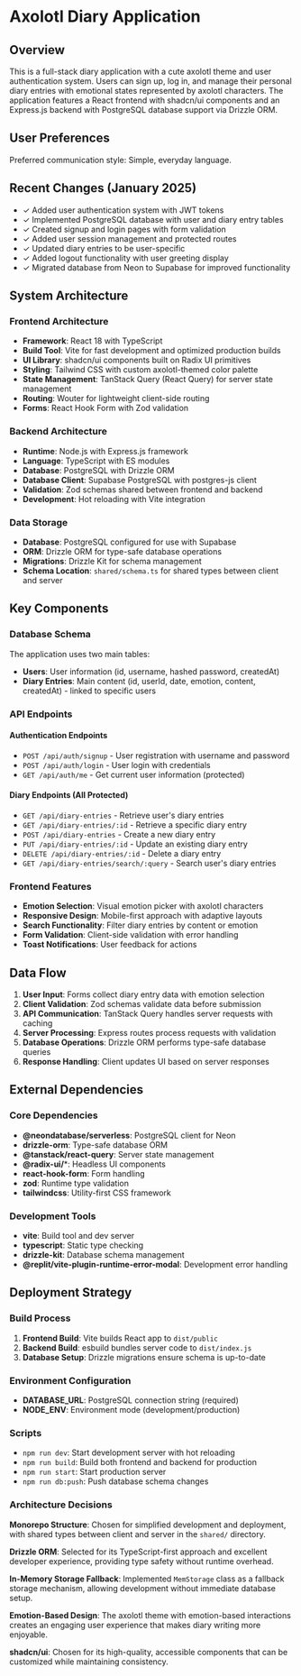 # Axolotl Diary Application

## Overview

This is a full-stack diary application with a cute axolotl theme and user authentication system. Users can sign up, log in, and manage their personal diary entries with emotional states represented by axolotl characters. The application features a React frontend with shadcn/ui components and an Express.js backend with PostgreSQL database support via Drizzle ORM.

## User Preferences

Preferred communication style: Simple, everyday language.

## Recent Changes (January 2025)

- ✓ Added user authentication system with JWT tokens
- ✓ Implemented PostgreSQL database with user and diary entry tables
- ✓ Created signup and login pages with form validation
- ✓ Added user session management and protected routes
- ✓ Updated diary entries to be user-specific
- ✓ Added logout functionality with user greeting display
- ✓ Migrated database from Neon to Supabase for improved functionality

## System Architecture

### Frontend Architecture
- **Framework**: React 18 with TypeScript
- **Build Tool**: Vite for fast development and optimized production builds
- **UI Library**: shadcn/ui components built on Radix UI primitives
- **Styling**: Tailwind CSS with custom axolotl-themed color palette
- **State Management**: TanStack Query (React Query) for server state management
- **Routing**: Wouter for lightweight client-side routing
- **Forms**: React Hook Form with Zod validation

### Backend Architecture
- **Runtime**: Node.js with Express.js framework
- **Language**: TypeScript with ES modules
- **Database**: PostgreSQL with Drizzle ORM
- **Database Client**: Supabase PostgreSQL with postgres-js client
- **Validation**: Zod schemas shared between frontend and backend
- **Development**: Hot reloading with Vite integration

### Data Storage
- **Database**: PostgreSQL configured for use with Supabase
- **ORM**: Drizzle ORM for type-safe database operations
- **Migrations**: Drizzle Kit for schema management
- **Schema Location**: `shared/schema.ts` for shared types between client and server

## Key Components

### Database Schema
The application uses two main tables:
- **Users**: User information (id, username, hashed password, createdAt)
- **Diary Entries**: Main content (id, userId, date, emotion, content, createdAt) - linked to specific users

### API Endpoints

#### Authentication Endpoints
- `POST /api/auth/signup` - User registration with username and password
- `POST /api/auth/login` - User login with credentials
- `GET /api/auth/me` - Get current user information (protected)

#### Diary Endpoints (All Protected)
- `GET /api/diary-entries` - Retrieve user's diary entries
- `GET /api/diary-entries/:id` - Retrieve a specific diary entry
- `POST /api/diary-entries` - Create a new diary entry
- `PUT /api/diary-entries/:id` - Update an existing diary entry
- `DELETE /api/diary-entries/:id` - Delete a diary entry
- `GET /api/diary-entries/search/:query` - Search user's diary entries

### Frontend Features
- **Emotion Selection**: Visual emotion picker with axolotl characters
- **Responsive Design**: Mobile-first approach with adaptive layouts
- **Search Functionality**: Filter diary entries by content or emotion
- **Form Validation**: Client-side validation with error handling
- **Toast Notifications**: User feedback for actions

## Data Flow

1. **User Input**: Forms collect diary entry data with emotion selection
2. **Client Validation**: Zod schemas validate data before submission
3. **API Communication**: TanStack Query handles server requests with caching
4. **Server Processing**: Express routes process requests with validation
5. **Database Operations**: Drizzle ORM performs type-safe database queries
6. **Response Handling**: Client updates UI based on server responses

## External Dependencies

### Core Dependencies
- **@neondatabase/serverless**: PostgreSQL client for Neon
- **drizzle-orm**: Type-safe database ORM
- **@tanstack/react-query**: Server state management
- **@radix-ui/***: Headless UI components
- **react-hook-form**: Form handling
- **zod**: Runtime type validation
- **tailwindcss**: Utility-first CSS framework

### Development Tools
- **vite**: Build tool and dev server
- **typescript**: Static type checking
- **drizzle-kit**: Database schema management
- **@replit/vite-plugin-runtime-error-modal**: Development error handling

## Deployment Strategy

### Build Process
1. **Frontend Build**: Vite builds React app to `dist/public`
2. **Backend Build**: esbuild bundles server code to `dist/index.js`
3. **Database Setup**: Drizzle migrations ensure schema is up-to-date

### Environment Configuration
- **DATABASE_URL**: PostgreSQL connection string (required)
- **NODE_ENV**: Environment mode (development/production)

### Scripts
- `npm run dev`: Start development server with hot reloading
- `npm run build`: Build both frontend and backend for production
- `npm run start`: Start production server
- `npm run db:push`: Push database schema changes

### Architecture Decisions

**Monorepo Structure**: Chosen for simplified development and deployment, with shared types between client and server in the `shared/` directory.

**Drizzle ORM**: Selected for its TypeScript-first approach and excellent developer experience, providing type safety without runtime overhead.

**In-Memory Storage Fallback**: Implemented `MemStorage` class as a fallback storage mechanism, allowing development without immediate database setup.

**Emotion-Based Design**: The axolotl theme with emotion-based interactions creates an engaging user experience that makes diary writing more enjoyable.

**shadcn/ui**: Chosen for its high-quality, accessible components that can be customized while maintaining consistency.